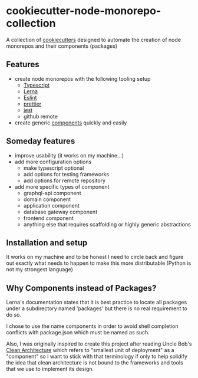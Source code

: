 # cookiecutter-node-monorepo-collection

A collection of [cookiecutters](https://www.github.com/cookiecutter/cookiecutter)
designed to automate the creation of node monorepos and their components (packages)

## Features
  - create node monorepos with the following tooling setup
    - [Typescript](https://www.typescriptlang.org/)
    - [Lerna](https://lerna.js.org/)
    - [Eslint](https://eslint.org/)
    - [prettier](https://prettier.io/)
    - [jest](https://jestjs.io/)
    - github remote
  - create generic [components](#Why-Components-instead-of-Packages?) quickly and easily 

## Someday features
  - improve usability (it works on my machine...)
  - add more configuration options
    - make typescript optional
    - add options for testing frameworks
    - add options for remote repository
  - add more specific types of component
    - graphql-api component
    - domain component
    - application component
    - database gateway component
    - frontend component
    - anything else that requires scaffolding or highly generic abstractions

## Installation and setup
  It works on my machine and to be honest I need to circle back and figure out exactly
  what needs to happen to make this more distributable (Python is not my strongest
  language)

## Why Components instead of Packages?
  Lerna's documentation states that it is best practice to locate all packages under a
  subdirectory named 'packages' but there is no real requirement to do so.

  I chose to use the name components in order to avoid shell completion conflicts with
  package.json which must be named as such.  

  Also, I was originally inspired to create this project after reading Uncle Bob's
  [Clean Architecture](https://www.amazon.com/Clean-Architecture-Craftsmans-Software-Structure/dp/0134494164)
  which refers to "smallest unit of deployment" as a "component" so I want to stick with
  that terminology if only to help solidify the idea that clean architecture is not
  bound to the frameworks and tools that we use to implement its design.

